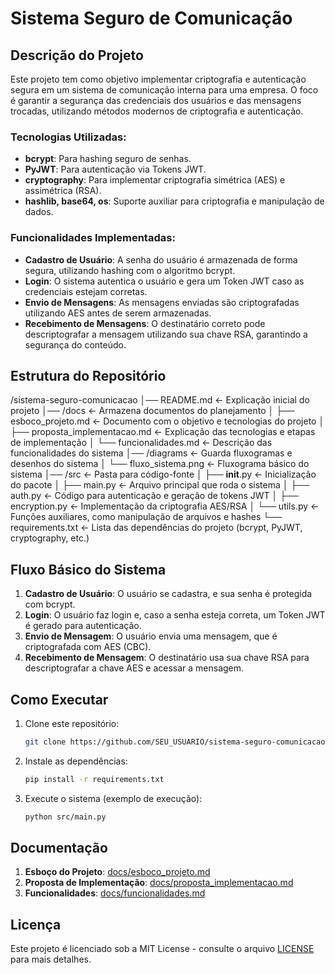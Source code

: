 # Sistema Seguro de Comunicação

## Descrição do Projeto

Este projeto tem como objetivo implementar criptografia e autenticação segura em um sistema de comunicação interna para uma empresa. O foco é garantir a segurança das credenciais dos usuários e das mensagens trocadas, utilizando métodos modernos de criptografia e autenticação.

### Tecnologias Utilizadas:
- **bcrypt**: Para hashing seguro de senhas.
- **PyJWT**: Para autenticação via Tokens JWT.
- **cryptography**: Para implementar criptografia simétrica (AES) e assimétrica (RSA).
- **hashlib, base64, os**: Suporte auxiliar para criptografia e manipulação de dados.

### Funcionalidades Implementadas:
- **Cadastro de Usuário**: A senha do usuário é armazenada de forma segura, utilizando hashing com o algoritmo bcrypt.
- **Login**: O sistema autentica o usuário e gera um Token JWT caso as credenciais estejam corretas.
- **Envio de Mensagens**: As mensagens enviadas são criptografadas utilizando AES antes de serem armazenadas.
- **Recebimento de Mensagens**: O destinatário correto pode descriptografar a mensagem utilizando sua chave RSA, garantindo a segurança do conteúdo.

## Estrutura do Repositório

/sistema-seguro-comunicacao
│── README.md                ← Explicação inicial do projeto
│── /docs                    ← Armazena documentos do planejamento
│   ├── esboco_projeto.md     ← Documento com o objetivo e tecnologias do projeto
│   ├── proposta_implementacao.md  ← Explicação das tecnologias e etapas de implementação
│   └── funcionalidades.md    ← Descrição das funcionalidades do sistema
│── /diagrams                ← Guarda fluxogramas e desenhos do sistema
│   └── fluxo_sistema.png    ← Fluxograma básico do sistema
│── /src                     ← Pasta para código-fonte
│   ├── __init__.py          ← Inicialização do pacote
│   ├── main.py              ← Arquivo principal que roda o sistema
│   ├── auth.py              ← Código para autenticação e geração de tokens JWT
│   ├── encryption.py        ← Implementação da criptografia AES/RSA
│   └── utils.py             ← Funções auxiliares, como manipulação de arquivos e hashes
└── requirements.txt         ← Lista das dependências do projeto (bcrypt, PyJWT, cryptography, etc.)


## Fluxo Básico do Sistema

1. **Cadastro de Usuário**: O usuário se cadastra, e sua senha é protegida com bcrypt.
2. **Login**: O usuário faz login e, caso a senha esteja correta, um Token JWT é gerado para autenticação.
3. **Envio de Mensagem**: O usuário envia uma mensagem, que é criptografada com AES (CBC).
4. **Recebimento de Mensagem**: O destinatário usa sua chave RSA para descriptografar a chave AES e acessar a mensagem.

## Como Executar

1. Clone este repositório:
    ```bash
    git clone https://github.com/SEU_USUARIO/sistema-seguro-comunicacao.git
    ```

2. Instale as dependências:
    ```bash
    pip install -r requirements.txt
    ```

3. Execute o sistema (exemplo de execução):
    ```bash
    python src/main.py
    ```

## Documentação

1. **Esboço do Projeto**: [docs/esboco_projeto.md](docs/esboco_projeto.md)
2. **Proposta de Implementação**: [docs/proposta_implementacao.md](docs/proposta_implementacao.md)
3. **Funcionalidades**: [docs/funcionalidades.md](docs/funcionalidades.md)

## Licença

Este projeto é licenciado sob a MIT License - consulte o arquivo [LICENSE](LICENSE) para mais detalhes.

